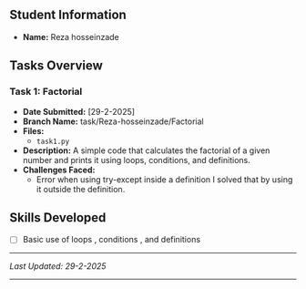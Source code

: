 ## Student Information
- **Name:** Reza hosseinzade

## Tasks Overview

### Task 1: Factorial
- **Date Submitted:** [29-2-2025]
- **Branch Name:** task/Reza-hosseinzade/Factorial
- **Files:**
  - `task1.py`
- **Description:**
  A simple code that calculates the factorial of a given number and prints it using loops, conditions, and definitions.
- **Challenges Faced:**
  - Error when using try-except inside a definition I solved that by using it outside the definition.

## Skills Developed
- [ ] Basic use of loops , conditions , and definitions


---
*Last Updated: 29-2-2025*

---
